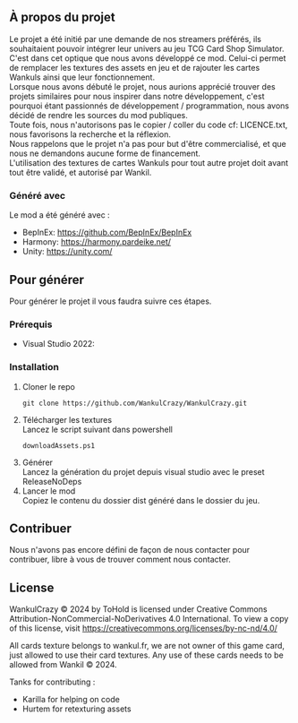 <!-- ABOUT THE PROJECT -->
## À propos du projet

Le projet a été initié par une demande de nos streamers préférés, ils souhaitaient pouvoir intégrer leur univers au jeu TCG Card Shop Simulator.<br>
C'est dans cet optique que nous avons développé ce mod. Celui-ci permet de remplacer les textures des assets en jeu et de rajouter les cartes Wankuls ainsi que leur fonctionnement.<br>
Lorsque nous avons débuté le projet, nous aurions apprécié trouver des projets similaires pour nous inspirer dans notre développement, c'est pourquoi étant passionnés de développement / programmation, nous avons décidé de rendre les sources du mod publiques.<br>
Toute fois, nous n'autorisons pas le copier / coller du code cf: LICENCE.txt, nous favorisons la recherche et la réflexion.<br>
Nous rappelons que le projet n'a pas pour but d'être commercialisé, et que nous ne demandons aucune forme de financement.<br>
L'utilisation des textures de cartes Wankuls pour tout autre projet doit avant tout être validé, et autorisé par Wankil.



### Généré avec

Le mod a été généré avec :

* BepInEx: https://github.com/BepInEx/BepInEx
* Harmony: https://harmony.pardeike.net/
* Unity: https://unity.com/


<!-- GETTING STARTED -->
## Pour générer

Pour générer le projet il vous faudra suivre ces étapes.

### Prérequis

* Visual Studio 2022:

### Installation


1. Cloner le repo<br>
   ```
   git clone https://github.com/WankulCrazy/WankulCrazy.git
   ```
2. Télécharger les textures<br>
   Lancez le script suivant dans powershell
   ```
   downloadAssets.ps1
   ```
3. Générer<br>
   Lancez la génération du projet depuis visual studio avec le preset ReleaseNoDeps
4. Lancer le mod<br>
   Copiez le contenu du dossier dist généré dans le dossier du jeu.


<!-- CONTRIBUTING -->
## Contribuer

Nous n'avons pas encore défini de façon de nous contacter pour contribuer, libre à vous de trouver comment nous contacter.


<!-- LICENSE -->
## License

WankulCrazy © 2024 by ToHold is licensed under Creative Commons Attribution-NonCommercial-NoDerivatives 4.0 International. To view a copy of this license, visit https://creativecommons.org/licenses/by-nc-nd/4.0/

All cards texture belongs to wankul.fr, we are not owner of this game card, just allowed to use their card textures.
Any use of these cards needs to be allowed from Wankil © 2024.

Tanks for contributing :
- Karilla for helping on code
- Hurtem for retexturing assets 
